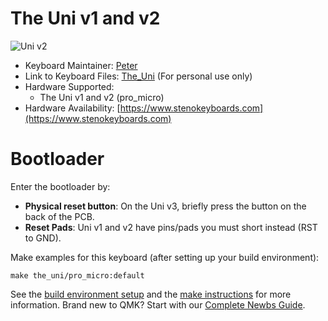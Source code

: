# The Uni v1 and v2

![Uni v2](https://i.imgur.com/hIIK8xN.jpg)

-   Keyboard Maintainer: [Peter](https://github.com/petercpark)
-   Link to Keyboard Files: [The_Uni](https://github.com/petercpark/The_Uni) (For personal use only)
-   Hardware Supported:
    -   The Uni v1 and v2 (pro_micro)
-   Hardware Availability: [https://www.stenokeyboards.com](https://www.stenokeyboards.com)

# Bootloader

Enter the bootloader by:

-   **Physical reset button**: On the Uni v3, briefly press the button on the back of the PCB.
-   **Reset Pads**: Uni v1 and v2 have pins/pads you must short instead (RST to GND).

Make examples for this keyboard (after setting up your build environment):

    make the_uni/pro_micro:default

See the [build environment setup](https://docs.qmk.fm/#/getting_started_build_tools) and the [make instructions](https://docs.qmk.fm/#/getting_started_make_guide) for more information. Brand new to QMK? Start with our [Complete Newbs Guide](https://docs.qmk.fm/#/newbs).
